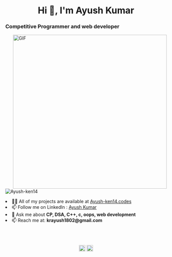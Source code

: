 <h1 align="center">Hi 👋, I'm Ayush Kumar</h1>
<h3 align="left">Competitive Programmer and web developer</h3>
<img align="right" alt="GIF" src="https://media.giphy.com/media/836HiJc7pgzy8iNXCn/giphy.gif" width="480px"/>
<p align="left"> <img src="https://komarev.com/ghpvc/?username=Ayush-ken14" alt="Ayush-ken14" /> </p>

<li align="left"> 👨‍💻 All of my projects are available at <a href="https://github.com/Ayush-ken14?tab=repositories">Ayush-ken14.codes</a></li>

<li align="left"> 📫 Follow me on LinkedIn : <a href="https://www.linkedin.com/in/ayush-kumar-372494201/">Ayush Kumar</a></li>

<li align="left"> 💬 Ask me about <b>CP, DSA, C++, c, oops, web development</b></li>

<li align="left"> 📫 Reach me at: <b>krayush1802@gmail.com</b></li>

<!-- <p align="left"><img src="http://sachinchopra.codes/DeviCon/icons/react/react-original-wordmark.svg" alt="react" width="40" height="40"/> <img src="https://sachin10101998.github.io/DeviCon/icons/angularjs/angularjs-original.svg" alt="angularjs" width="40" height="40"/> <img src="https://sachin10101998.github.io/DeviCon/icons/bootstrap/bootstrap-plain.svg" alt="bootstrap" width="40" height="40"/> <img src="https://sachin10101998.github.io/DeviCon/icons/django/django-original.svg" alt="django" width="40" height="40"/> <img src="https://sachin10101998.github.io/DeviCon/icons/docker/docker-original-wordmark.svg" alt="docker" width="40" height="40"/> <img src="https://sachin10101998.github.io/DeviCon/icons/html5/html5-original-wordmark.svg" alt="html5" width="40" height="40"/> <img src="https://sachin10101998.github.io/DeviCon/icons/java/java-original-wordmark.svg" alt="java" width="40" height="40"/> <img src="https://sachin10101998.github.io/DeviCon/icons/javascript/javascript-original.svg" alt="javascript" width="40" height="40"/> <img src="https://sachin10101998.github.io/DeviCon/icons/mongodb/mongodb-original-wordmark.svg" alt="mongodb" width="40" height="40"/> <img src="https://sachin10101998.github.io/DeviCon/icons/mysql/mysql-original-wordmark.svg" alt="mysql" width="40" height="40"/> <img src="https://sachin10101998.github.io/DeviCon/icons/ruby/ruby-original-wordmark.svg" alt="ruby" width="40" height="40"/> <img src="https://sachin10101998.github.io/DeviCon/icons/nodejs/nodejs-original-wordmark.svg" alt="nodejs" width="40" height="40"/> <img src="https://sachin10101998.github.io/DeviCon/icons/python/python-original-wordmark.svg" alt="python" width="40" height="40"/><img src="https://sachin10101998.github.io/DeviCon/icons/nginx/nginx-original.svg" alt="nginx" width="40" height="40"/></p><p align="center"><br/><br/>
</p> -->
<br/><br/>
<p align="center">
<a href="https://linkedin.com/in/ayush-kumar-372494201" target="blank"><img align="center" src="https://cdn.jsdelivr.net/npm/simple-icons@3.0.1/icons/linkedin.svg" alt="ayush-kumar-372494201" height="20" width="20" /></a>
<a href="https://instagram.com/ayush.ken_14" target="blank"><img align="center" src="https://cdn.jsdelivr.net/npm/simple-icons@3.0.1/icons/instagram.svg" alt="ayush.ken_14" height="20" width="20" /></a>
</p>
<br/>
